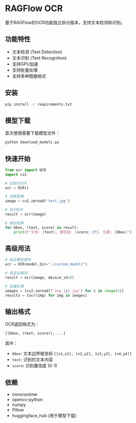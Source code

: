# RAGFlow OCR

基于RAGFlow的OCR功能独立拆分版本，支持文本检测和识别。

## 功能特性

- 文本检测 (Text Detection)
- 文本识别 (Text Recognition) 
- 支持GPU加速
- 支持批量处理
- 支持多种图像格式

## 安装

```bash
pip install -r requirements.txt
```

## 模型下载

首次使用需要下载模型文件：

```bash
python download_models.py
```

## 快速开始

```python
from ocr import OCR
import cv2

# 初始化OCR
ocr = OCR()

# 读取图像
image = cv2.imread('test.jpg')

# 执行OCR
result = ocr(image)

# 输出结果
for bbox, (text, score) in result:
    print(f"文本: {text}, 置信度: {score:.3f}, 位置: {bbox}")
```

## 高级用法

```python
# 指定模型路径
ocr = OCR(model_dir="./custom_models")

# 指定设备ID
result = ocr(image, device_id=0)

# 批量处理
images = [cv2.imread(f'img_{i}.jpg') for i in range(5)]
results = [ocr(img) for img in images]
```

## 输出格式

OCR返回格式为：
```python
[(bbox, (text, score)), ...]
```

其中：
- `bbox`: 文本边界框坐标 `[[x1,y1], [x2,y2], [x3,y3], [x4,y4]]`
- `text`: 识别的文本内容
- `score`: 识别置信度 (0-1)

## 依赖

- onnxruntime
- opencv-python
- numpy
- Pillow
- huggingface_hub (用于模型下载)
